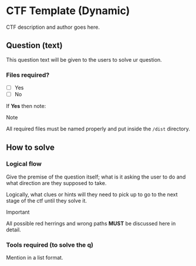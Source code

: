 # CTF Template (Dynamic)

CTF description and author goes here.

## Question (text)

This question text will be given to the users to solve ur question.

### Files required?

- [ ] Yes
- [ ] No

If **Yes** then note:

> [!NOTE]
> 
> All required files must be named properly and put inside
> the `/dist` directory.
> 

## How to solve 

### Logical flow

Give the premise of the question itself; what is it asking the user to do and what direction are they supposed to take.

Logically, what clues or hints will they need to pick up to go to the next stage of the ctf until they solve it.

> [!IMPORTANT]
> 
> All possible red herrings and wrong paths
> **MUST** be discussed here in detail.
> 

### Tools required (to solve the q)

Mention in a list format.

